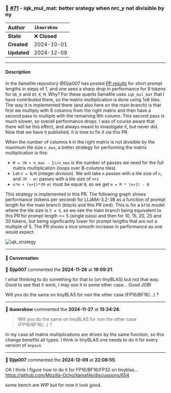 ### 🔀 [#71](https://github.com/ikawrakow/ik_llama.cpp/pull/71) - iqk_mul_mat: better srategy when nrc_y not divisible by ny

| **Author** | `ikawrakow` |
| :--- | :--- |
| **State** | ❌ **Closed** |
| **Created** | 2024-10-01 |
| **Updated** | 2024-12-09 |

---

#### Description

In the llamafile repository @Djip007 has posted [PP results](https://github.com/Mozilla-Ocho/llamafile/discussions/549#discussioncomment-10780156) for short prompt lengths in steps of 1, and one sees a sharp drop in performance for 9 tokens for `Q6_K` and `Q5_K_M`. Why? For these quants llamafile uses `iqk_mul_mat` that I have contributed there, so the matrix multiplication is done using 1x8 tiles. The way it is implemented there (and also here on the main branch) is that first we multiply with 8 columns from the right matrix and then have a second pass to multiple with the remaining 9th column. This second pass is much slower, so overall performance drops. I was of course aware that there will be this effect, and always meant to investigate it, but never did. Now that we have it published, it is time to fix it via this PR.

When the number of columns `N` in the right matrix is not divisible by the maximum tile size `n_max`, a better strategy for performing the matrix multiplication is this:
* `M = (N + n_max - 1)/n_max` is the number of passes we need for the full matrix multiplication (loops over B-columns tiles)
* Let `n = N/M` (integer division). We will take `m` passes with a tile size of `n`, and `(M - m)` passes with a tile size of `n+1`
* `n*m + (n+1)*(M-m)` must be equal `N`, so we get `m = M * (n+1) - N`

This strategy is implemented in this PR. The following graph shows performance (tokens per second) for LLaMA-3.2-3B as a function of prompt length for the main branch (black) and this PR (red). This is for a `bf16` model where the tile size is `5 x 5`, so we see the main branch being equivalent to this PR for prompt length <= 5 (single pass) and then for 10, 15, 20, 25 and 30 tokens, but being significantly lower for prompt lengths that are not a multiple of 5. The PR shows a nice smooth increase in performance as one would expect.

![iqk_strategy](https://github.com/user-attachments/assets/bb776c03-3a9f-4358-b2f4-b5b9b2f2fc43)

---

#### 💬 Conversation

👤 **Djip007** commented the **2024-11-26** at **19:09:21**:<br>

I what thinking to do something for that to (on tinyBLAS) but not that way. Good to see that it work, I may use it in some other case... 
Good JOB!

Will you do the same on tinyBLAS for non the other case (FP16/BF16/...) ?

---

👤 **ikawrakow** commented the **2024-11-27** at **15:34:24**:<br>

> Will you do the same on tinyBLAS for non the other case (FP16/BF16/...) ?

In my case all matrix multiplications are driven by the same function, so this change benefits all types. I think in tinyBLAS one needs to do it for every version of `mnpack`

---

👤 **Djip007** commented the **2024-12-09** at **22:08:55**:<br>

OK I think I figure how to do it for FP16/BF16/FP32 on tinyblas...
https://github.com/Mozilla-Ocho/llamafile/discussions/654

some bench are WIP but for now it look good.